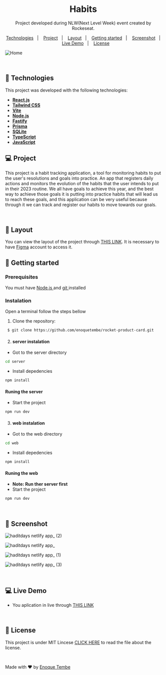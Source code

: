 <h1 align="center">Habits</h1>

<p align="center">
Project developed during NLW(Next Level Week) event created by Rockeseat.
</p>

<p align="center">
  <a href="#-technologies">Technologies</a>&nbsp;&nbsp;&nbsp;|&nbsp;&nbsp;&nbsp;
  <a href="#-project">Project</a>&nbsp;&nbsp;&nbsp;|&nbsp;&nbsp;&nbsp;
  <a href="#-layout">Layout</a>&nbsp;&nbsp;&nbsp;|&nbsp;&nbsp;&nbsp;
  <a href="#-getting-started">Getting started</a>&nbsp;&nbsp;&nbsp;|&nbsp;&nbsp;&nbsp;
  <a href="#-screenshot">Screenshot</a>&nbsp;&nbsp;&nbsp;|&nbsp;&nbsp;&nbsp;
  <a href="#-live-demo">Live Demo</a>&nbsp;&nbsp;&nbsp;|&nbsp;&nbsp;&nbsp;
  <a href="#-license">License</a>  

</p>


<p align="center">
  
  
 ![Home](https://user-images.githubusercontent.com/98264322/217824879-8597b7d4-9af5-41bb-9e1a-af186e1757a2.png)


</p>

<br> 



## 🚀 Technologies

This project was developed with the following technologies:

- <span>[**React.js**](https://reactjs.org/)</span>
- <span>[**Tailwind CSS**](https://tailwindcss.com/)</span>
- <span>[**Vite**](https://vitejs.dev/)</span>
- <span>[**Node.js**](https://nodejs.org/en/)</span>
- <span>[**Fastify**](https://www.fastify.io/)</span>
- <span>[**Prisma**](https://www.prisma.io/)</span>
- <span>[**SQLite**](https://www.sqlite.org/index.html)</span>
- <span>[**TypeScript**](https://www.typescriptlang.org/)</span>
- <span>[**JavaScript**](https://www.javascript.com/) </span>  


## 💻 Project
This project is a habit tracking application, a tool for monitoring habits to put the user's resolutions and goals into practice. 
An app that registers daily actions and monitors the evolution of the habits that the user intends to put in their 2023 routine.
We all have goals to achieve this year, and the best way to achieve those goals it is putting into practice habits that will lead us to reach these goals, and this application can be very useful because through it we can track and register our habits to move towards our goals.



<br> 

## 🔖 Layout
You can view the layout of the project through [THIS LINK](https://www.figma.com/file/9hqVTh38aAnG8o4lvCPQW3/Habits-(i)-(Community)?node-id=6%3A343&t=1t3BrqhxqeIJsMZA-0). It is necessary to have  [Figma](https://figma.com) account to access it.
<br> 

## 🚀 Getting started

### Prerequisites
You must have <a href="https://nodejs.org/en/"> Node.js </a> and   <a href="https://git-scm.com/downloads"> git </a> installed


### Instalation 

Open a terminal follow the steps bellow

1. Clone the repository: 

``` bash 
 $ git clone https://github.com/enoquetembe/rocket-product-card.git
```

2. #### server instalation

- Got to the server directory
``` bash 
cd server
```

- Install depedencies

``` bash 
npm install
```

#### Runing the server

- Start the project

``` bash 
npm run dev
```

3. #### web instalation

- Got to the web directory
``` bash 
cd web
```

- Install depedencies

``` bash 
npm install
```

#### Runing the web
- <b> Note: Run ther server first </b>
- Start the project

``` bash 
npm run dev
```
<br>

## 📸 Screenshot

![haditdays netlify app_ (2)](https://user-images.githubusercontent.com/98264322/217834215-89a80dca-8f6e-437d-b860-f681a4b4235a.png)


![haditdays netlify app_](https://user-images.githubusercontent.com/98264322/217833284-fb3a1ba0-eefd-4c7b-b9cd-31eeef96d8d3.png)

![haditdays netlify app_ (1)](https://user-images.githubusercontent.com/98264322/217833314-9a6c3c80-f8af-4305-a76f-1e56c0b8d171.png)


![haditdays netlify app_ (3)](https://user-images.githubusercontent.com/98264322/217834259-2aadf2f0-5d7f-4445-9b5a-4ff702358d73.png)

<br>

## 💻 Live Demo
- You aplication in live through [THIS LINK](https://haditdays.netlify.app/)

<br>

## 📄 License
This project is under MIT Lincese  [CLICK HERE](https://github.com/enoquetembe/habit/blob/main/LICENSE) to read the file about the license.

<br>

Made with ❤  by [Enoque Tembe](https://github.com/enoquetembe)



